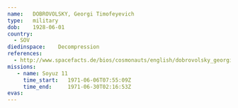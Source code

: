 ```yaml
---
name:	DOBROVOLSKY, Georgi Timofeyevich
type:	military
dob:	1928-06-01
country:
  - SOV
diedinspace:	Decompression
references:
  - http://www.spacefacts.de/bios/cosmonauts/english/dobrovolsky_georgi.htm
missions:
   - name: Soyuz 11
     time_start:   1971-06-06T07:55:09Z
     time_end:     1971-06-30T02:16:53Z
evas:
---
```

